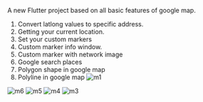 

A new Flutter project based on all basic features of google map.

1. Convert latlong values to specific address.
2. Getting your current location.
3. Set your custom markers
4. Custom marker info window.
5. Custom marker with network image
6. Google search places
7. Polygon shape in google map
8. Polyline in google map
![m1](https://user-images.githubusercontent.com/26230006/181914086-1bb977a6-dfb9-4539-95ac-f23ed3f8a998.jpeg)

![m6](https://user-images.githubusercontent.com/26230006/181914121-33e98454-654b-436d-a366-2d6de7a67664.jpeg)
![m5](https://user-images.githubusercontent.com/26230006/181914122-94c71d37-57a1-44aa-aea0-10935af68944.jpeg)
![m4](https://user-images.githubusercontent.com/26230006/181914125-317baf18-ad29-4435-9db6-35b5acd95e22.jpeg)
![m3](https://user-images.githubusercontent.com/26230006/181914129-0cf704fe-c0e8-4482-bae9-09c54368c1fd.jpeg)

